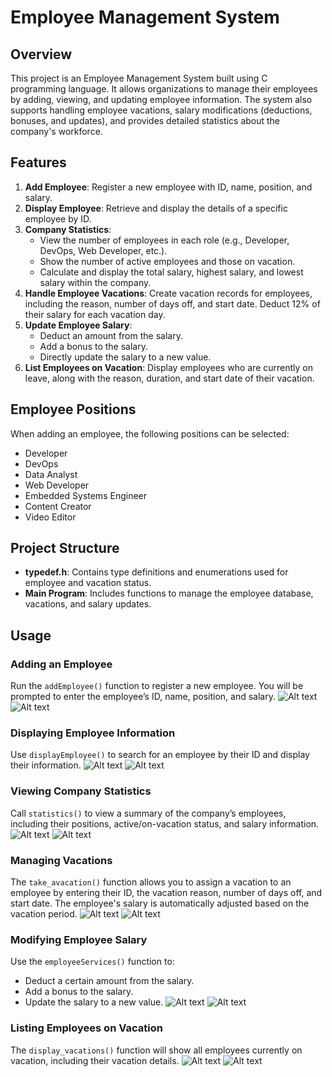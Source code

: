 
# Employee Management System

## Overview
This project is an Employee Management System built using C programming language. It allows organizations to manage their employees by adding, viewing, and updating employee information. The system also supports handling employee vacations, salary modifications (deductions, bonuses, and updates), and provides detailed statistics about the company's workforce.

## Features
1. **Add Employee**: Register a new employee with ID, name, position, and salary.
2. **Display Employee**: Retrieve and display the details of a specific employee by ID.
3. **Company Statistics**:
   - View the number of employees in each role (e.g., Developer, DevOps, Web Developer, etc.).
   - Show the number of active employees and those on vacation.
   - Calculate and display the total salary, highest salary, and lowest salary within the company.
4. **Handle Employee Vacations**: Create vacation records for employees, including the reason, number of days off, and start date. Deduct 12% of their salary for each vacation day.
5. **Update Employee Salary**:
   - Deduct an amount from the salary.
   - Add a bonus to the salary.
   - Directly update the salary to a new value.
6. **List Employees on Vacation**: Display employees who are currently on leave, along with the reason, duration, and start date of their vacation.

## Employee Positions
When adding an employee, the following positions can be selected:
- Developer
- DevOps
- Data Analyst
- Web Developer
- Embedded Systems Engineer
- Content Creator
- Video Editor

## Project Structure
- **typedef.h**: Contains type definitions and enumerations used for employee and vacation status.
- **Main Program**: Includes functions to manage the employee database, vacations, and salary updates.

## Usage
### Adding an Employee
Run the `addEmployee()` function to register a new employee. You will be prompted to enter the employee’s ID, name, position, and salary.
![Alt text](https://github.com/shereifDev/Employee-Management-Project-/blob/main/shots/shot_1.png)
![Alt text](https://github.com/shereifDev/Employee-Management-Project-/blob/main/shots/shot_2.png)

### Displaying Employee Information
Use `displayEmployee()` to search for an employee by their ID and display their information.
![Alt text](https://github.com/shereifDev/Employee-Management-Project-/blob/main/shots/shot_4.png)
![Alt text](https://github.com/shereifDev/Employee-Management-Project-/blob/main/shots/shot_5.png)
### Viewing Company Statistics
Call `statistics()` to view a summary of the company’s employees, including their positions, active/on-vacation status, and salary information.
![Alt text](https://github.com/shereifDev/Employee-Management-Project-/blob/main/shots/shot_6.png)
![Alt text](https://github.com/shereifDev/Employee-Management-Project-/blob/main/shots/shot_7.png)
### Managing Vacations
The `take_avacation()` function allows you to assign a vacation to an employee by entering their ID, the vacation reason, number of days off, and start date. The employee's salary is automatically adjusted based on the vacation period.
![Alt text](https://github.com/shereifDev/Employee-Management-Project-/blob/main/shots/shot_8.png)
![Alt text](https://github.com/shereifDev/Employee-Management-Project-/blob/main/shots/shot_9.png)

### Modifying Employee Salary
Use the `employeeServices()` function to:
- Deduct a certain amount from the salary.
- Add a bonus to the salary.
- Update the salary to a new value.
![Alt text](https://github.com/shereifDev/Employee-Management-Project-/blob/main/shots/shot_10.png)
![Alt text](https://github.com/shereifDev/Employee-Management-Project-/blob/main/shots/shot_11.png)

### Listing Employees on Vacation
The `display_vacations()` function will show all employees currently on vacation, including their vacation details.
![Alt text](https://github.com/shereifDev/Employee-Management-Project-/blob/main/shots/shot_13.png)
![Alt text](https://github.com/shereifDev/Employee-Management-Project-/blob/main/shots/shot_14.png)
